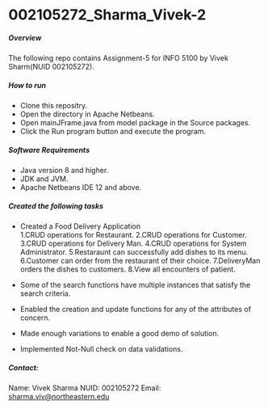 # 002105272_Sharma_Vivek-2

##### Overview
The following repo contains Assignment-5 for INFO 5100 by Vivek Sharm(NUID 002105272).

##### How to run
* Clone this repositry.
* Open the directory in Apache Netbeans.
* Open mainJFrame.java from model package in the Source packages.
* Click the Run program button and execute the program.

##### Software Requirements
* Java version 8 and higher.
* JDK and JVM.
* Apache Netbeans IDE 12 and above.

##### Created the following tasks
* Created a Food Delivery Application  
1.CRUD operations for Restaurant.
2.CRUD operations for Customer.
3.CRUD operations for Delivery Man.
4.CRUD operations for System Administrator.
5.Restaraunt can successfully add dishes to its menu.
6.Customer can order from the restaurant of their choice.
7.DeliveryMan orders the dishes to customers.
8.View all encounters of patient.

* Some of the search functions have multiple instances that satisfy the search criteria.
* Enabled the creation and update functions for any of the attributes of concern.
* Made enough variations to enable a good demo of solution.
* Implemented Not-Null check on data validations.

##### Contact:
Name: Vivek Sharma
NUID: 002105272
Email: sharma.viv@northeastern.edu